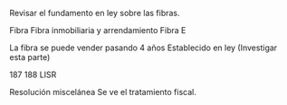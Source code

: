 Revisar el fundamento en ley sobre las fibras.

Fibra 
Fibra inmobiliaria y arrendamiento
Fibra E 


La fibra se puede vender pasando 4 años
Establecido en ley
(Investigar esta parte)

187 188 
LISR 

Resolución miscelánea 
Se ve el tratamiento fiscal.

